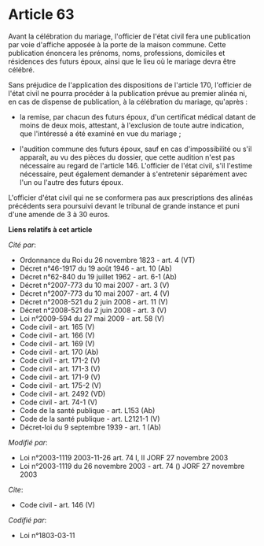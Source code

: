 # Article 63

Avant la célébration du mariage, l'officier de l'état civil fera une publication par voie d'affiche apposée à la porte de la
maison commune. Cette publication énoncera les prénoms, noms, professions, domiciles et résidences des futurs époux, ainsi
que le lieu où le mariage devra être célébré.

Sans préjudice de l'application des dispositions de l'article 170, l'officier de l'état civil ne pourra procéder à la
publication prévue au premier alinéa ni, en cas de dispense de publication, à la célébration du mariage, qu'après :

- la remise, par chacun des futurs époux, d'un certificat médical datant de moins de deux mois, attestant, à l'exclusion de
toute autre indication, que l'intéressé a été examiné en vue du mariage ;

- l'audition commune des futurs époux, sauf en cas d'impossibilité ou s'il apparaît, au vu des pièces du dossier, que cette
audition n'est pas nécessaire au regard de l'article 146. L'officier de l'état civil, s'il l'estime nécessaire, peut
également demander à s'entretenir séparément avec l'un ou l'autre des futurs époux.

L'officier d'état civil qui ne se conformera pas aux prescriptions des alinéas précédents sera poursuivi devant le tribunal
de grande instance et puni d'une amende de 3 à 30 euros.

**Liens relatifs à cet article**

_Cité par_:

  - Ordonnance du Roi du 26 novembre 1823  - art. 4 (VT)
  - Décret n°46-1917 du 19 août 1946 - art. 10 (Ab)
  - Décret n°62-840 du 19 juillet 1962 - art. 6-1 (Ab)
  - Décret n°2007-773 du 10 mai 2007 - art. 3 (V)
  - Décret n°2007-773 du 10 mai 2007 - art. 4 (V)
  - Décret n°2008-521 du 2 juin 2008 - art. 11 (V)
  - Décret n°2008-521 du 2 juin 2008 - art. 3 (V)
  - Loi n°2009-594 du 27 mai 2009 - art. 58 (V)
  - Code civil - art. 165 (V)
  - Code civil - art. 166 (V)
  - Code civil - art. 169 (V)
  - Code civil - art. 170 (Ab)
  - Code civil - art. 171-2 (V)
  - Code civil - art. 171-3 (V)
  - Code civil - art. 171-9 (V)
  - Code civil - art. 175-2 (V)
  - Code civil - art. 2492 (VD)
  - Code civil - art. 74-1 (V)
  - Code de la santé publique - art. L153 (Ab)
  - Code de la santé publique - art. L2121-1 (V)
  - Décret-loi du 9 septembre 1939 - art. 1 (Ab)

_Modifié par_:

  - Loi n°2003-1119 2003-11-26 art. 74 I, II JORF 27 novembre 2003
  - Loi n°2003-1119 du 26 novembre 2003 - art. 74 () JORF 27 novembre 2003

_Cite_:

  - Code civil - art. 146 (V)

_Codifié par_:

  - Loi n°1803-03-11

